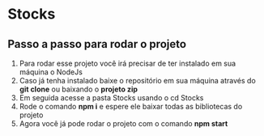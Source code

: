 # Stocks

## Passo a passo para rodar o projeto
1. Para rodar esse projeto você irá precisar de ter instalado em sua máquina o NodeJs
2. Caso já tenha instalado baixe o repositório em sua máquina através do **git clone** ou baixando o **projeto zip**
4. Em seguida acesse a pasta Stocks usando o cd Stocks
5. Rode o comando **npm i** e espere ele baixar todas as bibliotecas do projeto
6. Agora você já pode rodar o projeto com o comando **npm start**
